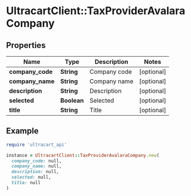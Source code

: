 # UltracartClient::TaxProviderAvalaraCompany

## Properties

| Name | Type | Description | Notes |
| ---- | ---- | ----------- | ----- |
| **company_code** | **String** | Company code | [optional] |
| **company_name** | **String** | Company name | [optional] |
| **description** | **String** | Description | [optional] |
| **selected** | **Boolean** | Selected | [optional] |
| **title** | **String** | Title | [optional] |

## Example

```ruby
require 'ultracart_api'

instance = UltracartClient::TaxProviderAvalaraCompany.new(
  company_code: null,
  company_name: null,
  description: null,
  selected: null,
  title: null
)
```

